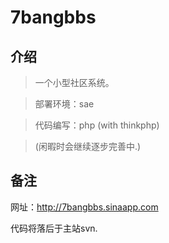 # 7bangbbs

## 介绍
>一个小型社区系统。 

>部署环境：sae 

>代码编写：php (with thinkphp) 


>(闲暇时会继续逐步完善中.)

## 备注
网址：http://7bangbbs.sinaapp.com

代码将落后于主站svn.
